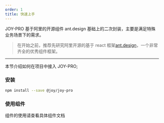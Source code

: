 ```yaml
---
order: 1
title: 快速上手
---
```


JOY-PRO 基于阿里的开源组件 ant.design 基础上的二次封装，主要是满足特殊业务场景下的需求。

> 在开始之前，推荐先研究阿里开源的基于 react 框架[ant.design](https://ant.design)，一个非常齐全的优秀组件框架。

---

本节介绍如何在项目中接入 JOY-PRO;

### 安装

```bash
npm install --save @joy/joy-pro
```

### 使用组件

组件的使用请查看具体组件文档
